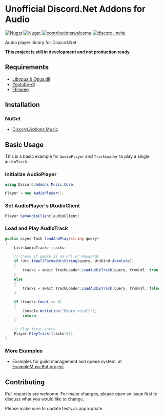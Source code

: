 # Unofficial Discord.Net Addons for Audio
[![Nuget](https://img.shields.io/nuget/v/Discord.Addons.Music?color=Green&style=for-the-badge)](https://www.nuget.org/packages/Discord.Addons.Music/)
[![Nuget](https://img.shields.io/nuget/dt/Discord.Addons.Music?color=GREEN&style=for-the-badge)](https://www.nuget.org/packages/Discord.Addons.Music/)
[![contributionswelcome](https://img.shields.io/badge/contributions-welcome-brightgreen/?style=for-the-badge)]((https://github.com/madeyoga/Discord.Addons.Music/issues))
[![discord_invite](https://img.shields.io/discord/458296099049046018?style=for-the-badge)](https://discord.gg/Y8sB4ay)

Audio player library for Discord.Net

**This project is still in development and not production ready**

## Requirements
- [Libopus & Opus.dll](https://opus-codec.org/downloads/)
- [Youtube-dl](https://youtube-dl.org/)
- [FFmpeg](https://ffmpeg.org/download.html)

## Installation

### NuGet
- [Discord.Addons.Music](https://www.nuget.org/packages/Discord.Addons.Music/)

## Basic Usage
This is a basic example for `AudioPlayer` and `TrackLoader` to play a single `AudioTrack`.

### Initialize AudioPlayer
```C#
using Discord.Addons.Music.Core;

Player = new AudioPlayer();
```

### Set AudioPlayer's IAudioClient
```C#
Player.SetAudioClient(audioClient)
```

### Load and Play AudioTrack
```C#
public async Task loadAndPlay(string query)
{
    List<AudioTrack> tracks;

    // Check if query is an Url or Keywords
    if (Uri.IsWellFormedUriString(query, UriKind.Absolute))
    {
        tracks = await TrackLoader.LoadAudioTrack(query, fromUrl: true);
    }
    else
    {
        tracks = await TrackLoader.LoadAudioTrack(query, fromUrl: false);
    }
    
    if (tracks.Count == 0)
    {
        Console.WriteLine("Empty result");
        return;
    }
    
    // Play first entry
    Player.PlayTrack(tracks[0]);
}
```

### More Examples
- Examples for guild management and queue system, at [ExampleMusicBot project](https://github.com/madeyoga/Discord.Addons.Music/tree/master/ExampleMusicBot/Services/Music)

## Contributing
Pull requests are welcome. For major changes, please open an issue first to discuss what you would like to change.

Please make sure to update tests as appropriate.
